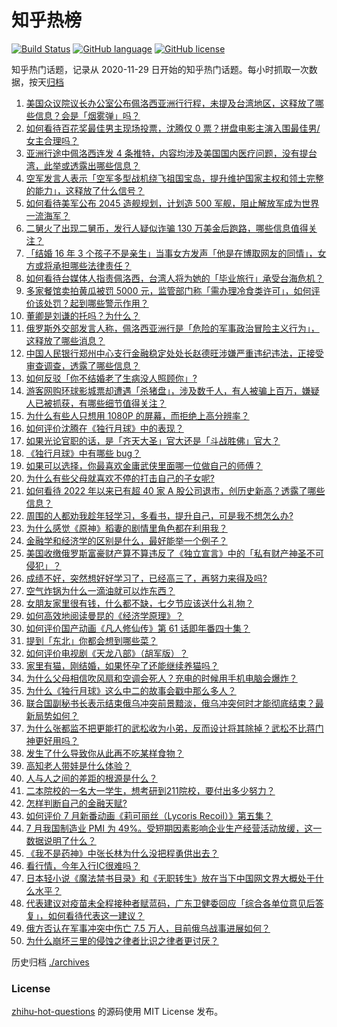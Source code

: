 # 知乎热榜
[![Build Status](https://github.com/ToWeLong/zhihu-hot-questions/workflows/CI/badge.svg)](https://github.com/ToWeLong/zhihu-hot-questions/actions)
[![GitHub language](https://img.shields.io/badge/language-golang-orange.svg)](https://golang.org/)
[![GitHub license](https://img.shields.io/github/license/ToWeLong/zhihu-hot-questions)](https://github.com/ToWeLong/zhihu-hot-questions/blob/main/LICENSE)

知乎热门话题，记录从 2020-11-29 日开始的知乎热门话题。每小时抓取一次数据，按天[归档](./archives)

<!-- BEGIN -->

1. [美国众议院议长办公室公布佩洛西亚洲行行程，未提及台湾地区，这释放了哪些信息？会是「烟雾弹」吗？](https://www.zhihu.com/question/546242375)
1. [如何看待百花奖最佳男主现场投票，沈腾仅 0 票？拼盘电影主演入围最佳男/女主合理吗？](https://www.zhihu.com/question/546156158)
1. [亚洲行途中佩洛西连发 4 条推特，内容均涉及美国国内医疗问题，没有提台湾，此举或透露出哪些信息？](https://www.zhihu.com/question/546214156)
1. [空军发言人表示「空军多型战机绕飞祖国宝岛，提升维护国家主权和领土完整的能力」，这释放了什么信号？](https://www.zhihu.com/question/546236032)
1. [如何看待美军公布 2045 造舰规划，计划造 500 军舰，阻止解放军成为世界一流海军？](https://www.zhihu.com/question/546226694)
1. [二舅火了出现二舅币，发行人疑似诈骗 130 万美金后跑路，哪些信息值得关注？](https://www.zhihu.com/question/546230317)
1. [「结婚 16 年 3 个孩子不是亲生」当事女方发声「他是在博取网友的同情」，女方或将承担哪些法律责任？](https://www.zhihu.com/question/546225243)
1. [如何看待台媒体人指责佩洛西，台湾人将为她的「毕业旅行」承受台海危机？](https://www.zhihu.com/question/546225847)
1. [多家餐馆卖拍黄瓜被罚 5000 元，监管部门称「需办理冷食类许可」，如何评价该处罚？起到哪些警示作用？](https://www.zhihu.com/question/546072787)
1. [董卿是刘谦的托吗？为什么？](https://www.zhihu.com/question/20032637)
1. [俄罗斯外交部发言人称，佩洛西亚洲行是「危险的军事政治冒险主义行为」，这释放了哪些消息？](https://www.zhihu.com/question/546239715)
1. [中国人民银行郑州中心支行金融稳定处处长赵德旺涉嫌严重违纪违法，正接受审查调查，透露了哪些信息？](https://www.zhihu.com/question/545972805)
1. [如何反驳「你不结婚老了生病没人照顾你」?](https://www.zhihu.com/question/546099964)
1. [游客网购环球影城票却遭遇「杀猪盘」，涉及数千人，有人被骗上百万，嫌疑人已被抓获，有哪些细节值得关注？](https://www.zhihu.com/question/546151416)
1. [为什么有些人只想用 1080P 的屏幕，而拒绝上高分辨率？](https://www.zhihu.com/question/545941560)
1. [如何评价沈腾在《独行月球》中的表现？](https://www.zhihu.com/question/545261030)
1. [如果光论官职的话，是「齐天大圣」官大还是「斗战胜佛」官大？](https://www.zhihu.com/question/500577972)
1. [《独行月球》中有哪些 bug？](https://www.zhihu.com/question/546005963)
1. [如果可以选择，你最喜欢金庸武侠里面哪一位做自己的师傅？](https://www.zhihu.com/question/546148581)
1. [为什么有些父母就喜欢不停的打击自己的子女呢?](https://www.zhihu.com/question/35544781)
1. [如何看待 2022 年以来已有超 40 家 A 股公司退市，创历史新高？透露了哪些信息？](https://www.zhihu.com/question/546130542)
1. [周围的人都劝我趁年轻学习，多看书，提升自己，可是我不想怎么办?](https://www.zhihu.com/question/354919014)
1. [为什么感觉《原神》稻妻的剧情里角色都在利用我？](https://www.zhihu.com/question/528740559)
1. [金融学和经济学的区别是什么，最好能举一个例子？](https://www.zhihu.com/question/390824448)
1. [美国收缴俄罗斯富豪财产算不算违反了《独立宣言》中的「私有财产神圣不可侵犯」？](https://www.zhihu.com/question/531694634)
1. [成绩不好，突然想好好学习了，已经高三了，再努力来得及吗?](https://www.zhihu.com/question/540781006)
1. [空气炸锅为什么一滴油就可以炸东西？](https://www.zhihu.com/question/332733985)
1. [女朋友家里很有钱，什么都不缺，七夕节应该送什么礼物？](https://www.zhihu.com/question/546150381)
1. [如何高效地阅读曼昆的《经济学原理》？](https://www.zhihu.com/question/41905476)
1. [如何评价国产动画《凡人修仙传》第 61 话即年番四十集？](https://www.zhihu.com/question/544782220)
1. [提到「东北」你都会想到哪些菜？](https://www.zhihu.com/question/494697242)
1. [如何评价电视剧《天龙八部》（胡军版）？](https://www.zhihu.com/question/33553491)
1. [家里有猫，刚结婚，如果怀孕了还能继续养猫吗？](https://www.zhihu.com/question/545809609)
1. [为什么父母相信吹风扇和空调会死人？充电的时候用手机电脑会爆炸？](https://www.zhihu.com/question/545296644)
1. [为什么《独行月球》这么中二的故事会戳中那么多人？](https://www.zhihu.com/question/545172612)
1. [联合国副秘书长表示结束俄乌冲突前景黯淡，俄乌冲突何时才能彻底结束？最新局势如何？](https://www.zhihu.com/question/546060842)
1. [为什么张都监不把更能打的武松收为小弟，反而设计将其除掉？武松不比蒋门神更好用吗？](https://www.zhihu.com/question/545795120)
1. [发生了什么导致你从此再不吃某样食物？](https://www.zhihu.com/question/269344536)
1. [高知老人带娃是什么体验？](https://www.zhihu.com/question/510311817)
1. [人与人之间的差距的根源是什么？](https://www.zhihu.com/question/353499301)
1. [二本院校的一名大一学生，想考研到211院校，要付出多少努力？](https://www.zhihu.com/question/312220009)
1. [怎样判断自己的金融天赋?](https://www.zhihu.com/question/381513290)
1. [如何评价 7 月新番动画《莉可丽丝（Lycoris Recoil）》第五集？](https://www.zhihu.com/question/546204732)
1. [7 月我国制造业 PMI 为 49%。受短期因素影响企业生产经营活动放缓，这一数据说明了什么？](https://www.zhihu.com/question/546219114)
1. [《我不是药神》中张长林为什么没把程勇供出去？](https://www.zhihu.com/question/284160220)
1. [看行情，今年入行IC很难吗？](https://www.zhihu.com/question/545889397)
1. [日本轻小说《魔法禁书目录》和《无职转生》放在当下中国网文界大概处于什么水平？](https://www.zhihu.com/question/451998103)
1. [代表建议对疫苗未全程接种者赋蓝码，广东卫健委回应「综合各单位意见后答复」，如何看待代表这一建议？](https://www.zhihu.com/question/546216273)
1. [俄方否认在军事冲突中伤亡 7.5 万人，目前俄乌战事进展如何？](https://www.zhihu.com/question/546109878)
1. [为什么崩坏三里的侵蚀之律者比识之律者更讨厌？](https://www.zhihu.com/question/546053656)

<!-- END -->

历史归档 [./archives](./archives)


### License
[zhihu-hot-questions](https://github.com/towelong/zhihu-hot-questions) 的源码使用 MIT License 发布。